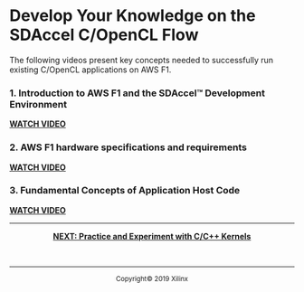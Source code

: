 # Develop Your Knowledge on the SDAccel C/OpenCL Flow

The following videos present key concepts needed to successfully run existing C/OpenCL applications on AWS F1.

### 1. Introduction to AWS F1 and the SDAccel&trade; Development Environment
[**WATCH VIDEO**](https://www.xilinx.com/video/software/developing-on-aws-f1-with-sdaccel-and-rtl-kernels-part1.html)

### 2. AWS F1 hardware specifications and requirements
[**WATCH VIDEO**](https://www.xilinx.com/video/software/developing-on-aws-f1-with-sdaccel-and-rtl-kernels-part2.html)

### 3. Fundamental Concepts of Application Host Code
[**WATCH VIDEO**](https://www.xilinx.com/video/hardware/concepts-of-application-host-code.html)

<hr/>
<p align="center"><b>
<a href="STEP4.md">NEXT: Practice and Experiment with C/C++ Kernels</a>
</b></p>
<br>
<hr/>
<p align="center"><sup>Copyright&copy; 2019 Xilinx</sup></p>
